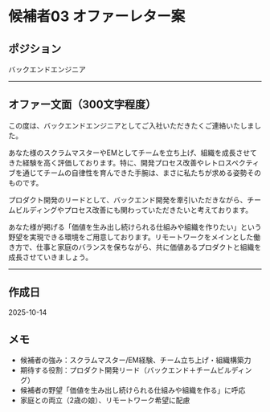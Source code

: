 # 候補者03 オファーレター案

## ポジション
バックエンドエンジニア

---

## オファー文面（300文字程度）

この度は、バックエンドエンジニアとしてご入社いただきたくご連絡いたしました。

あなた様のスクラムマスターやEMとしてチームを立ち上げ、組織を成長させてきた経験を高く評価しております。特に、開発プロセス改善やレトロスペクティブを通じてチームの自律性を育んできた手腕は、まさに私たちが求める姿勢そのものです。

プロダクト開発のリードとして、バックエンド開発を牽引いただきながら、チームビルディングやプロセス改善にも関わっていただきたいと考えております。

あなた様が掲げる「価値を生み出し続けられる仕組みや組織を作りたい」という野望を実現できる環境をご用意しております。リモートワークをメインとした働き方で、仕事と家庭のバランスを保ちながら、共に価値あるプロダクトと組織を成長させていきましょう。

---

## 作成日
2025-10-14

## メモ
- 候補者の強み：スクラムマスター/EM経験、チーム立ち上げ・組織構築力
- 期待する役割：プロダクト開発リード（バックエンド＋チームビルディング）
- 候補者の野望「価値を生み出し続けられる仕組みや組織を作る」に呼応
- 家庭との両立（2歳の娘）、リモートワーク希望に配慮







